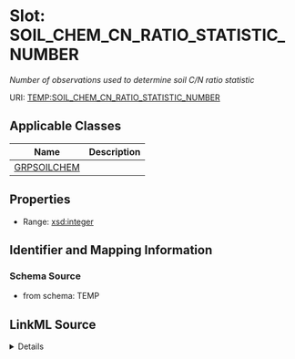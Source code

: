# Slot: SOIL_CHEM_CN_RATIO_STATISTIC_NUMBER
_Number of observations used to determine soil C/N ratio statistic_


URI: [TEMP:SOIL_CHEM_CN_RATIO_STATISTIC_NUMBER](https://example.org/TEMP/SOIL_CHEM_CN_RATIO_STATISTIC_NUMBER)



<!-- no inheritance hierarchy -->




## Applicable Classes

| Name | Description |
| --- | --- |
[GRPSOILCHEM](GRPSOILCHEM.md) | 






## Properties

* Range: [xsd:integer](xsd:integer)







## Identifier and Mapping Information







### Schema Source


* from schema: TEMP




## LinkML Source

<details>
```yaml
name: SOIL_CHEM_CN_RATIO_STATISTIC_NUMBER
description: Number of observations used to determine soil C/N ratio statistic
from_schema: TEMP
rank: 1000
alias: SOIL_CHEM_CN_RATIO_STATISTIC_NUMBER
domain_of:
- GRP_SOIL_CHEM
range: integer

```
</details>